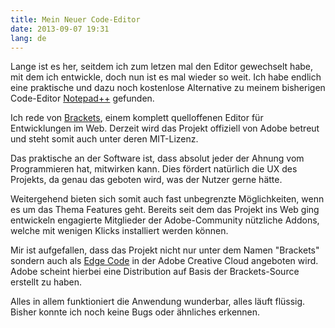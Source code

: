 ```yaml
---
title: Mein Neuer Code-Editor
date: 2013-09-07 19:31
lang: de
---
```


Lange ist es her, seitdem ich zum letzen mal den Editor gewechselt habe, mit dem ich entwickle, doch nun ist es mal wieder so weit. Ich habe endlich eine praktische und dazu noch kostenlose Alternative zu meinem bisherigen Code-Editor [Notepad++][1] gefunden.

Ich rede von [Brackets][2], einem komplett quelloffenen Editor für Entwicklungen im Web. Derzeit wird das Projekt offiziell von Adobe betreut und steht somit auch unter deren MIT-Lizenz.

Das praktische an der Software ist, dass absolut jeder der Ahnung vom Programmieren hat, mitwirken kann. Dies fördert natürlich die UX des Projekts, da genau das geboten wird, was der Nutzer gerne hätte.

Weitergehend bieten sich somit auch fast unbegrenzte Möglichkeiten, wenn es um das Thema Features geht. Bereits seit dem das Projekt ins Web ging entwickeln engagierte Mitglieder der Adobe-Community nützliche Addons, welche mit wenigen Klicks installiert werden können.

Mir ist aufgefallen, dass das Projekt nicht nur unter dem Namen "Brackets" sondern auch als [Edge Code][3] in der Adobe Creative Cloud angeboten wird. Adobe scheint hierbei eine Distribution auf Basis der Brackets-Source erstellt zu haben.

Alles in allem funktioniert die Anwendung wunderbar, alles läuft flüssig. Bisher konnte ich noch keine Bugs oder ähnliches erkennen.

[1]: http://notepad-plus-plus.org/
[2]: http://brackets.io
[3]: http://html.adobe.com/edge/code/